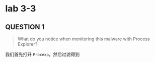 # lab 3-3

## QUESTION 1

> What do you notice when monitoring this malware with Process Explorer?

我们首先打开 `Procexp`，然后过滤得到 